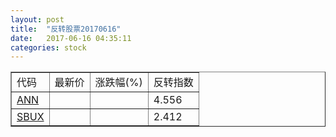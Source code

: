 ```yaml
---
layout: post
title:  "反转股票20170616"
date:   2017-06-16 04:35:11
categories: stock
---
```


<script type="text/javascript">
var stockList = []
stockList.push('gb_ann');
stockList.push('gb_sbux');
</script>

<table border="1">
 <tr>
 <td>代码</td>
  <td>最新价</td>
  <td>涨跌幅(%)</td>
 <td>反转指数</td>
</tr>
  <tr id="ann"><td><a href="http://stock.finance.sina.com.cn/usstock/quotes/ANN.html" target="_blank">ANN</a></td><td></td><td></td><td>4.556</td></tr>
  <tr id="sbux"><td><a href="http://stock.finance.sina.com.cn/usstock/quotes/SBUX.html" target="_blank">SBUX</a></td><td></td><td></td><td>2.412</td></tr>
</table>
